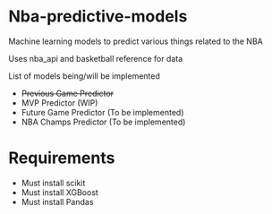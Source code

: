 # Nba-predictive-models
Machine learning models to predict various things related to the NBA

Uses nba_api and basketball reference for data

List of models being/will be implemented

- ~~Previous Game Predictor~~
- MVP Predictor (WIP)
- Future Game Predictor (To be implemented)
- NBA Champs Predictor (To be implemented)


# Requirements
- Must install scikit
- Must install XGBoost
- Must install Pandas
